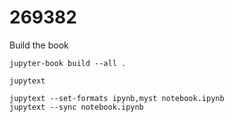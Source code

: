 # 269382

Build the book
```
jupyter-book build --all .
```

`jupytext`
```
jupytext --set-formats ipynb,myst notebook.ipynb
jupytext --sync notebook.ipynb 
```